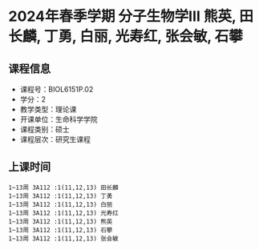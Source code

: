 # 2024年春季学期 分子生物学III 熊英, 田长麟, 丁勇, 白丽, 光寿红, 张会敏, 石攀






## 课程信息

- 课程号：BIOL6151P.02
- 学分：2
- 教学类型：理论课
- 开课单位：生命科学学院
- 课程类别：硕士
- 课程层次：研究生课程

## 上课时间

```
1~13周 3A112 :1(11,12,13) 田长麟
1~13周 3A112 :1(11,12,13) 丁勇
1~13周 3A112 :1(11,12,13) 白丽
1~13周 3A112 :1(11,12,13) 光寿红
1~13周 3A112 :1(11,12,13) 熊英
1~13周 3A112 :1(11,12,13) 石攀
1~13周 3A112 :1(11,12,13) 张会敏
```

